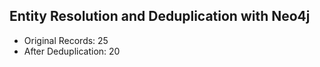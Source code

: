 ## Entity Resolution and Deduplication with Neo4j

- Original Records: 25
- After Deduplication: 20
